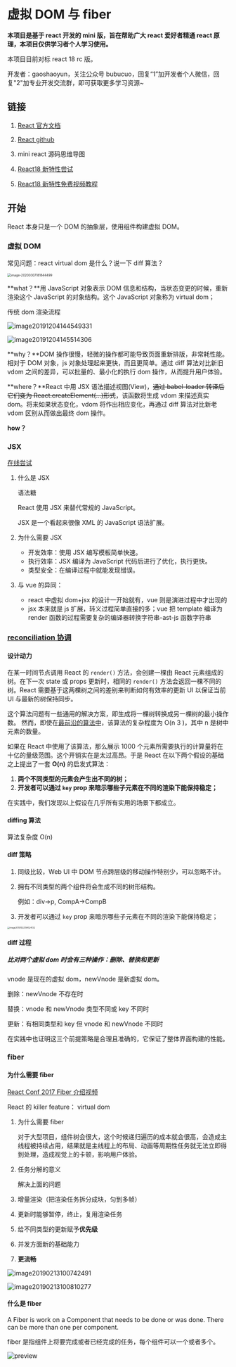 # 虚拟 DOM 与 fiber

**本项目是基于 react 开发的 mini 版，旨在帮助广大 react 爱好者精通 react 原理，本项目仅供学习者个人学习使用。**

本项目目前对标 react 18 rc 版。

开发者：gaoshaoyun，关注公众号 bubucuo，回复“1”加开发者个人微信，回复"2"加专业开发交流群，即可获取更多学习资源~

## 链接

1. [React 官方文档](https://react.docschina.org/)

2. [React github](https://github.com/facebook/react/)

3. mini react 源码思维导图

4. [React18 新特性尝试](https://github.com/bubucuo/react18-ice)

5. [React18 新特性免费视频教程](https://www.bilibili.com/video/BV1rK4y137D3/)

## 开始

React 本身只是一个 DOM 的抽象层，使用组件构建虚拟 DOM。

### 虚拟 DOM

常见问题：react virtual dom 是什么？说一下 diff 算法？

<img src="https://tva1.sinaimg.cn/large/00831rSTly1gclj89v0kxj30u00yyk80.jpg" alt="image-20200307181844499" style="zoom:50%;" />

**what？**用 JavaScript 对象表示 DOM 信息和结构，当状态变更的时候，重新渲染这个 JavaScript 的对象结构。这个 JavaScript 对象称为 virtual dom；

传统 dom 渲染流程

![image20191204144549331](https://tva1.sinaimg.cn/large/006tNbRwly1g9kotpk81mj31460ion3f.jpg)

![image20191204145514306](https://tva1.sinaimg.cn/large/006tNbRwly1g9kp3ib1lnj31070u0qv6.jpg)

**why？**DOM 操作很慢，轻微的操作都可能导致页面重新排版，非常耗性能。相对于 DOM 对象，js 对象处理起来更快，而且更简单。通过 diff 算法对比新旧 vdom 之间的差异，可以批量的、最小化的执行 dom 操作，从而提升用户体验。

**where？**React 中用 JSX 语法描述视图(View)，~~通过 babel-loader 转译后它们变为 React.createElement(...)形式~~，该函数将生成 vdom 来描述真实 dom。将来如果状态变化，vdom 将作出相应变化，再通过 diff 算法对比新老 vdom 区别从而做出最终 dom 操作。

**how？**

### JSX

[在线尝试](https://reactjs.org/)

1. 什么是 JSX

   语法糖

   React 使用 JSX 来替代常规的 JavaScript。

   JSX 是一个看起来很像 XML 的 JavaScript 语法扩展。

2. 为什么需要 JSX

   - 开发效率：使用 JSX 编写模板简单快速。
   - 执行效率：JSX 编译为 JavaScript 代码后进行了优化，执行更快。
   - 类型安全：在编译过程中就能发现错误。

3. 与 vue 的异同：

   - react 中虚拟 dom+jsx 的设计一开始就有，vue 则是演进过程中才出现的
   - jsx 本来就是 js 扩展，转义过程简单直接的多；vue 把 template 编译为 render 函数的过程需要复杂的编译器转换字符串-ast-js 函数字符串

### [reconciliation 协调](https://zh-hans.reactjs.org/docs/reconciliation.html)

#### 设计动力

在某一时间节点调用 React 的 `render()` 方法，会创建一棵由 React 元素组成的树。在下一次 state 或 props 更新时，相同的 `render()` 方法会返回一棵不同的树。React 需要基于这两棵树之间的差别来判断如何有效率的更新 UI 以保证当前 UI 与最新的树保持同步。

这个算法问题有一些通用的解决方案，即生成将一棵树转换成另一棵树的最小操作数。 然而，即使在[最前沿的算法中](http://grfia.dlsi.ua.es/ml/algorithms/references/editsurvey_bille.pdf)，该算法的复杂程度为 O(n 3 )，其中 n 是树中元素的数量。

如果在 React 中使用了该算法，那么展示 1000 个元素所需要执行的计算量将在十亿的量级范围。这个开销实在是太过高昂。于是 React 在以下两个假设的基础之上提出了一套 **O(n)** 的启发式算法：

1. **两个不同类型的元素会产生出不同的树；**
2. **开发者可以通过 `key` prop 来暗示哪些子元素在不同的渲染下能保持稳定；**

在实践中，我们发现以上假设在几乎所有实用的场景下都成立。

#### diffing 算法

算法复杂度 O(n)

#### diff 策略

1. 同级比较，Web UI 中 DOM 节点跨层级的移动操作特别少，可以忽略不计。

2. 拥有不同类型的两个组件将会生成不同的树形结构。

   例如：div->p, CompA->CompB

3. 开发者可以通过 `key` prop 来暗示哪些子元素在不同的渲染下能保持稳定；

<img src="https://tva1.sinaimg.cn/large/006y8mN6ly1g877u8t3vaj30n012cjsf.jpg" alt="image20191022194524132" style="zoom: 33%;" />

#### diff 过程

##### 比对两个虚拟 dom 时会有三种操作：删除、替换和更新

vnode 是现在的虚拟 dom，newVnode 是新虚拟 dom。

删除：newVnode 不存在时

替换：vnode 和 newVnode 类型不同或 key 不同时

更新：有相同类型和 key 但 vnode 和 newVnode 不同时

在实践中也证明这三个前提策略是合理且准确的，它保证了整体界面构建的性能。

### fiber

#### 为什么需要 fiber

[React Conf 2017 Fiber 介绍视频](https://www.youtube.com/watch?v=ZCuYPiUIONs)

React 的 killer feature： virtual dom

1. 为什么需要 fiber

   对于大型项目，组件树会很大，这个时候递归遍历的成本就会很高，会造成主线程被持续占用，结果就是主线程上的布局、动画等周期性任务就无法立即得到处理，造成视觉上的卡顿，影响用户体验。

2. 任务分解的意义

   解决上面的问题

3. 增量渲染（把渲染任务拆分成块，匀到多帧）

4. 更新时能够暂停，终止，复用渲染任务

5. 给不同类型的更新赋予**优先级**

6. 并发方面新的基础能力

7. **更流畅**

![image20190213100742491](https://tva1.sinaimg.cn/large/006tNbRwly1gbldzi0xnaj30z40acjvn.jpg)

![image20190213100810277](https://tva1.sinaimg.cn/large/006tNbRwly1gbldzqdu35j30x60cqn5c.jpg)

#### 什么是 fiber

A Fiber is work on a Component that needs to be done or was done. There can be more than one per component.

fiber 是指组件上将要完成或者已经完成的任务，每个组件可以一个或者多个。

![preview](https://pic2.zhimg.com/v2-d2c7de3c408badd0abeef40367d3fb19_r.jpg)
